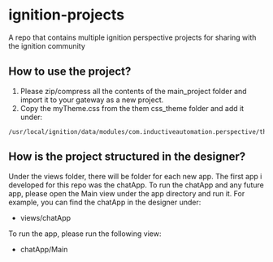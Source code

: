 # ignition-projects
A repo that contains multiple ignition perspective projects for sharing with the ignition community

## How to use the project?
1. Please zip/compress all the contents of the main_project folder and import it to your gateway as a new project.
2. Copy the myTheme.css from the them css_theme folder and add it under:
```
/usr/local/ignition/data/modules/com.inductiveautomation.perspective/themes/myTheme.css
```
## How is the project structured in the designer?
Under the views folder, there will be folder for each new app. The first app i developed for this repo was the chatApp. To run the chatApp and any future app, please open the Main view under the app directory and run it.
For example, you can find the chatApp in the designer under: 
- views/chatApp
  
To run the app, please run the following view:
- chatApp/Main

